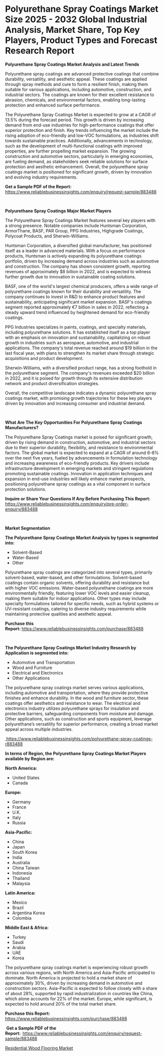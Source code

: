 <p><h1>Polyurethane Spray Coatings Market Size 2025 - 2032 Global Industrial Analysis, Market Share, Top Key Players, Product Types and Forecast Research Report</h1></p><p><strong>Polyurethane Spray Coatings Market Analysis and Latest Trends</strong></p>
<p><p>Polyurethane spray coatings are advanced protective coatings that combine durability, versatility, and aesthetic appeal. These coatings are applied through spray methods and cure to form a resilient finish, making them suitable for various applications, including automotive, construction, and industrial sectors. The coatings are known for their excellent resistance to abrasion, chemicals, and environmental factors, enabling long-lasting protection and enhanced surface performance.</p><p>The Polyurethane Spray Coatings Market is expected to grow at a CAGR of 13.5% during the forecast period. This growth is driven by increasing demand from end-use industries for high-performance coatings that offer superior protection and finish. Key trends influencing the market include the rising adoption of eco-friendly and low-VOC formulations, as industries shift towards sustainable practices. Additionally, advancements in technology, such as the development of multi-functional coatings with improved properties, are further propelling market expansion. The growing construction and automotive sectors, particularly in emerging economies, are fueling demand, as stakeholders seek reliable solutions for surface protection and aesthetic enhancement. Overall, the polyurethane spray coatings market is positioned for significant growth, driven by innovation and evolving industry requirements.</p></p>
<p><strong>Get a Sample PDF of the Report:&nbsp;</strong> <a href="https://www.reliablebusinessinsights.com/enquiry/request-sample/883488?utm_campaign=2760&utm_medium=2&utm_source=Github&utm_content=ia&utm_term=01042025&utm_id=polyurethane-spray-coatings">https://www.reliablebusinessinsights.com/enquiry/request-sample/883488</a></p>
<p>&nbsp;</p>
<p><strong>Polyurethane Spray Coatings Major Market Players</strong></p>
<p><p>The Polyurethane Spray Coatings Market features several key players with a strong presence. Notable companies include Huntsman Corporation, ArmorThane, BASF, PAR Group, PPG Industries, Highgrade Coatings, Polycoat Products, and Sherwin-Williams. </p><p>Huntsman Corporation, a diversified global manufacturer, has positioned itself as a leader in advanced materials. With a focus on performance products, Huntsman is actively expanding its polyurethane coatings portfolio, driven by increasing demand across industries such as automotive and construction. The company has shown consistent growth, reporting revenues of approximately $8 billion in 2022, and is expected to witness further growth due to innovation in sustainable coating solutions.</p><p>BASF, one of the world's largest chemical producers, offers a wide range of polyurethane coatings known for their durability and versatility. The company continues to invest in R&D to enhance product features and sustainability, anticipating significant market expansion. BASF's coatings segment reported approximately €7 billion in sales in 2022, reflecting a steady upward trend influenced by heightened demand for eco-friendly coatings.</p><p>PPG Industries specializes in paints, coatings, and specialty materials, including polyurethane solutions. It has established itself as a top player with an emphasis on innovation and sustainability, capitalizing on robust growth in industries such as aerospace, automotive, and industrial applications. The company's total revenue reached around $19 billion in the last fiscal year, with plans to strengthen its market share through strategic acquisitions and product development.</p><p>Sherwin-Williams, with a diversified product range, has a strong foothold in the polyurethane segment. The company's revenues exceeded $20 billion in 2022, and it is poised for growth through its extensive distribution network and product diversification strategies.</p><p>Overall, the competitive landscape indicates a dynamic polyurethane spray coatings market, with promising growth trajectories for these key players driven by innovation and increasing consumer and industrial demand.</p></p>
<p>&nbsp;</p>
<p><strong>What Are The Key Opportunities For Polyurethane Spray Coatings Manufacturers?</strong></p>
<p><p>The Polyurethane Spray Coatings market is poised for significant growth, driven by rising demand in construction, automotive, and industrial sectors due to their superior durability, flexibility, and resistance to environmental factors. The global market is expected to expand at a CAGR of around 6-8% over the next five years, fueled by advancements in formulation technology and increasing awareness of eco-friendly products. Key drivers include infrastructure development in emerging markets and stringent regulations promoting sustainable coatings. Innovation in application techniques and expansion in end-use industries will likely enhance market prospects, positioning polyurethane spray coatings as a vital component in surface protection solutions.</p></p>
<p><strong>Inquire or Share Your Questions If Any Before Purchasing This Report:</strong> <a href="https://www.reliablebusinessinsights.com/enquiry/pre-order-enquiry/883488?utm_campaign=2760&utm_medium=2&utm_source=Github&utm_content=ia&utm_term=01042025&utm_id=polyurethane-spray-coatings">https://www.reliablebusinessinsights.com/enquiry/pre-order-enquiry/883488</a></p>
<p>&nbsp;</p>
<p><strong>Market Segmentation</strong></p>
<p><strong>The Polyurethane Spray Coatings Market Analysis by types is segmented into:</strong></p>
<p><ul><li>Solvent-Based</li><li>Water-Based</li><li>Other</li></ul></p>
<p><p>Polyurethane spray coatings are categorized into several types, primarily solvent-based, water-based, and other formulations. Solvent-based coatings contain organic solvents, offering durability and resistance but with higher VOC emissions. Water-based polyurethane coatings are more environmentally friendly, featuring lower VOC levels and easier cleanup, making them suitable for indoor applications. Other types may include specialty formulations tailored for specific needs, such as hybrid systems or UV-resistant coatings, catering to diverse industry requirements while maintaining protective qualities and aesthetic appeal.</p></p>
<p><strong>Purchase this Report:&nbsp;</strong><a href="https://www.reliablebusinessinsights.com/purchase/883488?utm_campaign=2760&utm_medium=2&utm_source=Github&utm_content=ia&utm_term=01042025&utm_id=polyurethane-spray-coatings">https://www.reliablebusinessinsights.com/purchase/883488</a></p>
<p>&nbsp;</p>
<p><strong>The Polyurethane Spray Coatings Market Industry Research by Application is segmented into:</strong></p>
<p><ul><li>Automotive and Transportation</li><li>Wood and Furniture</li><li>Electrical and Electronics</li><li>Other Applications</li></ul></p>
<p><p>The polyurethane spray coatings market serves various applications, including automotive and transportation, where they provide protective finishes and enhance durability. In the wood and furniture sector, these coatings offer aesthetics and resistance to wear. The electrical and electronics industry utilizes polyurethane sprays for insulation and protective barriers, safeguarding components from moisture and damage. Other applications, such as construction and sports equipment, leverage polyurethane’s versatility for superior performance, creating a broad market appeal across multiple industries.</p></p>
<p><a href="https://www.reliablebusinessinsights.com/polyurethane-spray-coatings-r883488?utm_campaign=2760&utm_medium=2&utm_source=Github&utm_content=ia&utm_term=01042025&utm_id=polyurethane-spray-coatings">&nbsp;https://www.reliablebusinessinsights.com/polyurethane-spray-coatings-r883488</a></p>
<p><strong>In terms of Region, the Polyurethane Spray Coatings Market Players available by Region are:</strong></p>
<p>
    <p> <strong> North America: </strong>
        <ul>
            <li>United States</li>
            <li>Canada</li>
        </ul>
        </p> 
    <p> <strong> Europe: </strong>
        <ul>
            <li>Germany</li>
            <li>France</li>
            <li>U.K.</li>
            <li>Italy</li>
            <li>Russia</li>
        </ul>
        </p> 
    <p> <strong> Asia-Pacific: </strong>
        <ul>
            <li>China</li>
            <li>Japan</li>
            <li>South Korea</li>
            <li>India</li>
            <li>Australia</li>
            <li>China Taiwan</li>
            <li>Indonesia</li>
            <li>Thailand</li>
            <li>Malaysia</li>
        </ul>
        </p> 
    <p> <strong> Latin America: </strong>
        <ul>
            <li>Mexico</li>
            <li>Brazil</li>
            <li>Argentina Korea</li>
            <li>Colombia</li>
        </ul>
        </p> 
    <p> <strong> Middle East & Africa: </strong>
        <ul>
            <li>Turkey</li>
            <li>Saudi</li>
            <li>Arabia</li>
            <li>UAE</li>
            <li>Korea</li>
        </ul>
    </p>
    </p>
<p><p>The polyurethane spray coatings market is experiencing robust growth across various regions, with North America and Asia-Pacific anticipated to dominate. North America is projected to hold a market share of approximately 30%, driven by increasing demand in automotive and construction sectors. Asia-Pacific is expected to follow closely with a share of about 28%, supported by rapid industrialization in countries like China, which alone accounts for 22% of the market. Europe, while significant, is expected to hold around 20% of the total market share.</p></p>
<p><strong>Purchase this Report: </strong><a href="https://www.reliablebusinessinsights.com/purchase/883488?utm_campaign=2760&utm_medium=2&utm_source=Github&utm_content=ia&utm_term=01042025&utm_id=polyurethane-spray-coatings">https://www.reliablebusinessinsights.com/purchase/883488</a></p>
<p>&nbsp;<strong>Get a Sample PDF of the Report:&nbsp;&nbsp;</strong><a href="https://www.reliablebusinessinsights.com/enquiry/request-sample/883488?utm_campaign=2760&utm_medium=2&utm_source=Github&utm_content=ia&utm_term=01042025&utm_id=polyurethane-spray-coatings">https://www.reliablebusinessinsights.com/enquiry/request-sample/883488</a></p>
<p><strong></strong></p>
<p><p><a href="https://github.com/vitrilaoire/Market-Research-Report-List-1/blob/main/residential-wood-flooring-market.md?utm_campaign=2760&utm_medium=2&utm_source=Github&utm_content=ia&utm_term=01042025&utm_id=polyurethane-spray-coatings">Residential Wood Flooring Market</a></p></p>